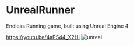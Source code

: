 # UnrealRunner
Endless Running game, built using Unreal Engine 4

https://youtu.be/4aPS44_X2HI
![unreal](https://user-images.githubusercontent.com/16855188/114361708-43d07000-9b98-11eb-99ca-e1cb665502d2.JPG)



